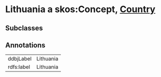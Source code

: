 # Lithuania a skos:Concept, [Country](/0.1/Country)

## Subclasses

## Annotations

|||
|-----|-----|
|ddbjLabel|Lithuania|
|rdfs:label|Lithuania|

